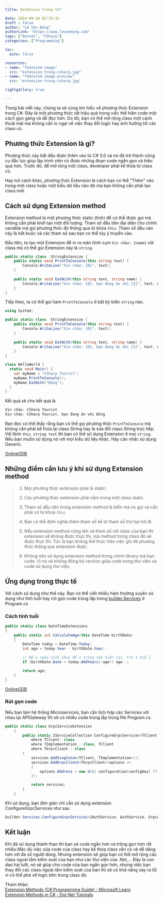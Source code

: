 ```yaml
---
title: Extension trong C#?

date: 2024-09-24 02:19:32
draft : false
author: "Lê Văn Đông"
authorLink: "https://www.levandong.com"
tags: ["Dotnet", "CSharp"]
categories: ["Programming"]

toc:
  auto: false

resources:
- name: "featured-image"
  src: "extension-trong-csharp.jpg"
- name: "featured-image-preview"
  src: "extension-trong-csharp.jpg"

lightgallery: true

---
```

Trong bài viết này, chúng ta sẽ cùng tìm hiểu về phương thức Extension trong C#. Đây là một phương thức rất hiệu quả trong việc thể hiện code một cách gọn gàng và dễ đọc hơn. Do đó, bạn có thể mở rộng class một cách thoải mái mà không cần lo ngại về việc thay đổi logic hay ảnh hưởng tới các class cũ.

## Phương thức Extension là gì?

Phương thức này bắt đầu được thêm vào từ C# 3.0 và nó đã trở thành công cụ đắc lực giúp lập trình viên có được những đoạn code ngắn gọn và hiệu quả hơn. Trước đó, để mở rộng một class, developer phải kế thừa từ class cũ.

Hay nói cách khác, phương thức Extension là cách bạn có thể "Thêm" vào trong một class hoặc một kiểu dữ liệu nào đó mà bạn không cần phải tạo class mới.

## Cách sử dụng Extension method

Extension method là một phương thức static (tĩnh) để có thể được gọi mà không cần phải khởi tạo một đối tượng. Tham số đầu tiên đại diện cho chính variable mà gọi phương thức đó thông qua từ khóa `this`. Tham số đầu vào này là bắt buộc và các tham số sau bạn có thể tùy ý truyền vào.

Đầu tiên, ta tạo một Extension để in ra màn hình cụm `Xin chào: {name}` với class mà có thể gọi Extension này là `string`.

```csharp
public static class  StringExtension {
    public static void PrintToConsole(this string text) {
        Console.WriteLine("Xin chào: {0}", text);
    }
    
    public static void EatWith(this string text, string name) {
        Console.WriteLine("Xin chào: {0}, bạn đang ăn với {1}", text, name);
    }
}
```

Tiếp theo, ta có thể gọi hàm `PrintToConsole` ở bất kỳ biến `string` nào.

```csharp
using System;

public static class  StringExtension {
    public static void PrintToConsole(this string text) {
        Console.WriteLine("Xin chào: {0}", text);
    }
    
    public static void EatWith(this string text, string name) {
        Console.WriteLine("Xin chào: {0}, bạn đang ăn với {1}", text, name);
    }
}

class HelloWorld {
  static void Main() {
    var myName = "CSharp Tourist";
    myName.PrintToConsole();
    myName.EatWith("Đông");
  }
}
```

Kết quả sẽ cho kết quả là

```csharp
Xin chào: CSharp Tourist
Xin chào: CSharp Tourist, bạn đang ăn với Đông
```

Bạn đọc có thể thấy rằng bạn có thể gọi phương thức `PrintToConsole` mà không cần phải kế thừa lại class String hay là sửa đổi class String trực tiếp. Với lệnh `this string text` thì bạn có thể sử dụng Extension ở mọi `string`. Nếu bạn muốn sử dụng nó với mọi kiểu dữ liệu khác. Hãy cân nhắc sử dụng Generic.

[OnlineGDB](https://www.onlinegdb.com/taDlUATn21)

## Những điểm cần lưu ý khi sử dụng Extension method

> 1. Mọi phương thức extension phải là static.
>     
> 2. Các phương thức extension phải nằm trong một class static.
>     
> 3. Tham số đầu tiên trong extension method là biến mà nó gọi và cần phải có từ khoá `this`.
>     
> 4. Bạn có thể định nghĩa thêm tham số kể từ tham số thứ hai trở đi.
>     
> 5. Nếu extension method cùng tên và tham số với class của bạn thì extension sẽ không được thực thi, mà method trong class đó sẽ được thực thi. Tức là bạn không thể thực hiện việc ghi đè phương thức thông qua extension được.
>     
> 6. Không nên sử dụng extension method trong chính library mà bạn code. Vì nó sẽ không đồng bộ version giữa code trong thư viện và code sử dụng thư viện.
>     

## Ứng dụng trong thực tế

Với cách sử dụng như thế này. Bạn có thể viết nhiều hàm thường xuyên sử dụng như tính tuổi hay rút gọn code trùng lắp trong [builder.Services](http://builder.Services) ở Program.cs

### Cách tính tuổi

```csharp
public static class DateTimeExtensions
{
    public static int CalculateAge(this DateTime birthDate)
    {
        DateTime today = DateTime.Today;
        int age = today.Year - birthDate.Year;

        // Nếu ngày sinh chưa đến trong năm hiện tại, trừ 1 tuổi
        if (birthDate.Date > today.AddYears(-age)) age--;

        return age;
    }
}
```

[OnlineGDB](https://onlinegdb.com/lDKjVKW2Z)

### Rút gọn code

Nếu bạn làm hệ thống Microservices, bạn cần tích hợp các Services với nhau tại APIGateway thì sẽ có nhiều code trùng lắp trong file Program.cs.

```csharp
public static class GrpcServiceExtension
    {
        public static IServiceCollection ConfigureGrpcServices<TClient, TImplementation, TGrpcClient>(this IServiceCollection services, IConfiguration configuration, string configKey)
            where TClient: class
            where TImplementation : class, TClient
            where TGrpcClient : class
        {
            services.AddSingleton<TClient, TImplementation>();
            services.AddGrpcClient<TGrpcClient>(options =>
            {
                options.Address = new Uri( configuration[configKey] ?? "https://localhost:7100");
            });

            return services;
        }
    }
```

Khi sử dụng, bạn đơn giản chỉ cần sử dụng extension ConfigureGrpcServices như sau

```csharp
builder.Services.ConfigureGrpcServices<IAuthService, AuthService, GrpcAuthService.GrpcAuthServiceClient>(builder.Configuration, "AuthService");
```

## Kết luận

Khi đã sử dụng thành thạo thì bạn sẽ code ngắn hơn và trông gọn hơn rất nhiều.Mặc dù việc sửa code của class hay kế thừa class vẫn có vẻ dễ dàng hơn với đa số người dùng. Nhưng extension sẽ giúp bạn có thể mở rộng các class ngoài tầm kiểm soát của bạn như các thư viện của .Net,... Đây là con dao hai lưỡi, nó sẽ giúp cho code của bạn ngắn gọn hơn, nhưng việc bạn thay đổi các class ngoài tầm kiểm soát của bạn thì sẽ có khả năng xảy ra lỗi vì có thể phá vỡ logic bên trong class đó.

Tham khảo:  
[Extension Methods (C# Programming Guide) - Microsoft Learn](https://learn.microsoft.com/en-us/dotnet/csharp/programming-guide/classes-and-structs/extension-methods)  
[Extension Methods in C# - Dot Net Tutorials](https://dotnettutorials.net/lesson/extension-methods-csharp/)
